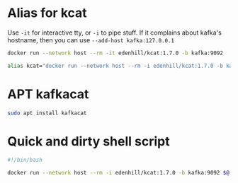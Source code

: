 # Alias for kcat
Use `-it` for interactive tty, or `-i` to pipe stuff.
If it complains about kafka's hostname, then you can use `--add-host kafka:127.0.0.1`
```bash
docker run --network host --rm -it edenhill/kcat:1.7.0 -b kafka:9092

alias kcat="docker run --network host --rm -i edenhill/kcat:1.7.0 -b kafka:9092"
```

# APT kafkacat
```bash
sudo apt install kafkacat
```

# Quick and dirty shell script
```bash
#!/bin/bash

docker run --network host --rm -i edenhill/kcat:1.7.0 -b kafka:9092 $@
```
